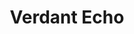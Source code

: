 ---
title: Verdant Echo
tags: pieces
order: 9
image: verdant-echo.webp
imageAlt: Verdant Echo
description: Phytogram digitised prints on glossy photographic paper, unframed
dimensions: 16.5 x 23.4 inch
---